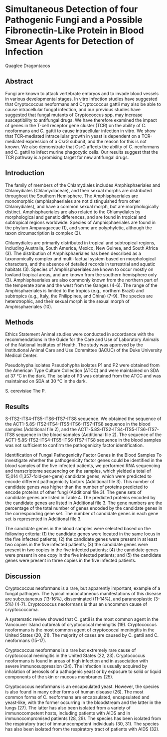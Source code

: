 # Simultaneous Detection of four Pathogenic Fungi and a Possible Fibronectin-Like Protein in Blood Smear Agents for Detection of Infection
Quaglee Dragontacos


## Abstract
Fungi are known to attack vertebrate embryos and to invade blood vessels in various developmental stages. In vitro infection studies have suggested that Cryptococcus neoformans and Cryptococcus gattii may also be able to cause intracellular fungal infection, and our previous studies have suggested that fungal mutants of Cryptococcus spp. may increase susceptibility to antifungal drugs. We have therefore examined the impact of genes in the T-cell receptor gene cluster (TCR) on the ability of C. neoformans and C. gattii to cause intracellular infection in vitro. We show that TCR-mediated intracellular growth in yeast is dependent on a TCR-mediated expression of a CsrG subunit, and the reason for this is not known. We also demonstrate that CsrG affects the ability of C. neoformans and C. gattii to infect murine phagocytic cells. Our results suggest that the TCR pathway is a promising target for new antifungal drugs.


## Introduction
The family of members of the Chlamydiales includes Amphisphaeriales and Chlamydiales (Chlamydiaceae), and their sexual morphs are distributed throughout the Southern Hemisphere. The Amphisphaeriales are monomorphic (amphisphaeriales are not distinguished from other Chlamydiales), and have a common sexual morph, but are morphologically distinct. Amphisphaeriales are also related to the Chlamydiales by morphological and genetic differences, and are found in tropical and subtropical regions worldwide. Species of Amphisphaeriales are found in the phylum Amparagaceae (1), and some are polyphyletic, although the taxon circumscription is complex (2).

Chlamydiales are primarily distributed in tropical and subtropical regions, including Australia, South America, Mexico, New Guinea, and South Africa (3). The distribution of Amphisphaeriales has been described as a taxonomically complex and multi-factual system based on morphological characters, and the absence of detailed records in terrestrial and aquatic habitats (3). Species of Amphisphaeriales are known to occur mostly on lowland tropical areas, and are known from the southern hemisphere only (3). Amphisphaeriales are also commonly known from the northern part of the temperate zone and the west from the Ganges (4-6). The range of the Amphisphaeriales is limited to the tropics (e.g., northern Brazil) and subtropics (e.g., Italy, the Philippines, and China) (7-9). The species are heterotrophic, and their sexual morph is the sexual morph of Amphisphaeriales (10).


## Methods
Ethics Statement
Animal studies were conducted in accordance with the recommendations in the Guide for the Care and Use of Laboratory Animals of the National Institutes of Health. The study was approved by the Institutional Animal Care and Use Committee (IACUC) of the Duke University Medical Center.

Pseudohypha isolates
Pseudohypha isolates P1 and P2 were obtained from the American Type Culture Collection (ATCC) and were maintained on SDA at 37 °C in the dark. The isolate of P3 was obtained from the ATCC and was maintained on SDA at 30 °C in the dark.

S. cerevisiae
The P.


## Results
S-ITS2-ITS4-ITS5-ITS6-ITS7-ITS8 sequence. We obtained the sequence of the ACT1-5.8S-ITS2-ITS4-ITS5-ITS6-ITS7-ITS8 sequence in the blood samples (Additional file 2), and the ACT1-5.8S-ITS2-ITS4-ITS5-ITS6-ITS7-ITS8 sequence in the blood samples (Additional file 2). The sequence of the ACT1-5.8S-ITS2-ITS4-ITS5-ITS6-ITS7-ITS8 sequence in the blood samples was not sufficient to confirm the pathogenicity factor identification.

Identification of Fungal Pathogenicity Factor Genes in the Blood Samples
To investigate whether the pathogenicity factor genes could be identified in the blood samples of the five infected patients, we performed RNA sequencing and transcriptome sequencing on the samples, which yielded a total of 15,014 (1,357-fold-per-gene) candidate genes, which were predicted to encode different pathogenicity factors (Additional file 3). This number of candidate genes was higher than the number of proteins predicted to encode proteins of other fungi (Additional file 3). The gene sets of candidate genes are listed in Table 4. The predicted proteins encoded by the candidate genes are listed in Additional file 3. The gene numbers are the percentage of the total number of genes encoded by the candidate genes in the corresponding gene set. The number of candidate genes in each gene set is represented in Additional file 3.

The candidate genes in the blood samples were selected based on the following criteria: (1) the candidate genes were located in the same locus in the five infected patients; (2) the candidate genes were present in at least two copies in the five infected patients; (3) the candidate genes were present in two copies in the five infected patients; (4) the candidate genes were present in one copy in the five infected patients; and (5) the candidate genes were present in three copies in the five infected patients.


## Discussion
Cryptococcus neoformans is a rare, but apparently important, example of a fungal pathogen. The typical mucocutaneous manifestations of this disease are subcutaneous (13-16%), disseminated (11-14%), and paraneoplastic (3-5%) (4-7). Cryptococcus neoformans is thus an uncommon cause of cryptococcoma.

A systematic review showed that C. gattii is the most common agent in the Vancouver Island outbreak of cryptococcal meningitis (19). Cryptococcus neoformans is the most common agent of cryptococcal meningitis in the United States (20, 21). The majority of cases are caused by C. gattii and C. neoformans (15-17).

Cryptococcus neoformans is a rare but extremely rare cause of cryptococcal meningitis in the United States (22, 23). Cryptococcus neoformans is found in areas of high infection and in association with severe immunosuppression (24). The infection is usually acquired by inhalation of aerosols of a pathogenic yeast or by exposure to solid or liquid components of the skin or mucous membranes (25).

Cryptococcus neoformans is an encapsulated yeast. However, the species is also found in many other forms of human disease (26). The most common forms of C. neoformans are encapsulated, encapsulated and yeast-like, with the former occurring in the bloodstream and the latter in the lungs (27). The latter has also been isolated from a variety of immunocompetent hosts, including patients with AIDS and in immunocompromised patients (28, 29). The species has been isolated from the respiratory tract of immunocompetent individuals (30, 31). The species has also been isolated from the respiratory tract of patients with AIDS (32).
